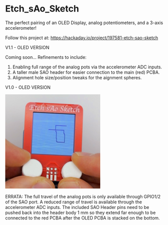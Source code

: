 # Etch_sAo_Sketch

The perfect pairing of an OLED Display, analog potentiometers, and a 3-axis accelerometer!

Follow this project at: https://hackaday.io/project/197581-etch-sao-sketch

V1.1 - OLED VERSION

Coming soon... Refinements to include:
1) Enabling full range of the analog pots via the accelerometer ADC inputs.
2) A taller male SAO header for easier connection to the main (red) PCBA.
3) Alignment hole size/position tweaks for the aignment spheres.

V1.0 - OLED VERSION

<img src="Images/Etch sAo Sketch Thumbnail crop center.jpeg" height="300">

ERRATA: The full travel of the analog pots is only available through GPIO1/2 of the SAO port. A reduced range of travel is available through the accelerometer ADC inputs. The included SAO Header pins need to be pushed back into the header body 1 mm so they extend far enough to be connected to the red PCBA after the OLED PCBA is stacked on the bottom.
